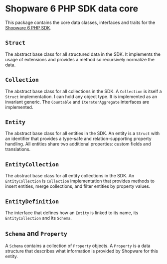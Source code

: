 # Shopware 6 PHP SDK data core

This package contains the core data classes, interfaces and traits for the [Shopware 6 PHP SDK](https://github.com/it-bens/shopware-php-sdk).

## `Struct`

The abstract base class for all structured data in the SDK. It implements the usage of extensions and provides a method so recursively normalize the data.

## `Collection`

The abstract base class for all collections in the SDK. A `Collection` is itself a `Struct` implementation. I can hold any object type. It is implemented as an invariant generic. The `Countable` and `IteratorAggregate` interfaces are implemented.

## `Entity`

The abstract base class for all entities in the SDK. An entity is a `Struct` with an identifier that provides a type-safe and relation-supporting property handling. All entities share two additional properties: custom fields and translations.

## `EntityCollection`

The abstract base class for all entity collections in the SDK. An `EntityCollection` is `Collection` implementation that provides methods to insert entities, merge collections, and filter entities by property values.

## `EntityDefinition`

The interface that defines how an `Entity` is linked to its name, its `EntityCollection` and its `Schema`.

## `Schema` and `Property`

A `Schema` contains a collection of `Property` objects. A `Property` is a data structure that describes what information is provided by Shopware for this entity.